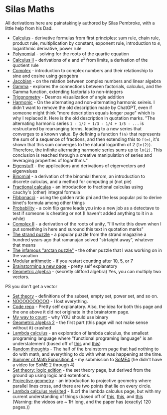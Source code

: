 # Silas Maths

All derivations here are painstakingly authored by Silas Pembroke, with a little help from his Dad.

* [Calculus](derivatives.md) - derivative formulas from first principles:
sum rule, chain rule, product rule, multiplication by constant, exponent rule, introduction to $e$, logarithmic derivative, power rule
* [Polynomial](polynomial.md) - solving for the roots of the quartic equation
* [Calculus II](calculus_2.md) - derivations of $e$ and $e^x$ from limits, a derivation of the quotient rule
* [Complex](complex.md) - introduction to complex numbers and their relationship to sine and cosine using geogebra
* [Jacobian](jacobian.md) - on the relation between complex numbers and linear algebra
* [Gamma](gamma.md) - explores the connections between factorials, calculus, and the Gamma function, extending factorials to non-integers
* [Trigonometry](trigonometry.md) - Desmos visualization of angle addition
* [Harmonic](harmonic.md) - On the alternating and non-alternating harmonic seireis. I didn't want to remove the old description made by ChatGPT, even if someone might think "more description equals longer page" which is why I replaced it. Here is the old description in quotation marks. "The alternating harmonic series `1 - 1/2 + 1/3 - 1/4 + 1/5 - ...` is restructured by rearranging terms, leading to a new series that converges to a known value. By defining a function `f(n)` that represents the sum of a sequence of fractions, and then extending this to `f(∞)`, it's shown that this sum converges to the natural logarithm of 2 (`ln(2)`). Therefore, the infinite alternating harmonic series sums up to `ln(2)`. This conclusion is reached through a creative manipulation of series and leveraging properties of logarithms."
* [Eigenstuff](eigen.md) - the applications and derivations of eigervectors and eigenvalues
* [Binomial](binomial.md) - a derivation of the binomial therom, an introduction to discrete calculas, and a method for computing pi (not pie)
* [Fractional calculas](fractional_calculas.md) - an introduction to fractional calculas using cauchy's (other) integral formula
* [Fibbonacci](fibbonacci.md) - using the golden ratio phi and the less popular psi to derive binet's formula among other things
* [Probability](probability.md) - a coin flip game leads you into a new job as a detectave to test if someone is cheating or not (I haven't added anything to it in a while)
* [Complex II](complex_2.md) - a derivation of the roots of unity, "I'll write this down when I put something in here and suround this text in quotation marks"
* [The strand puzzle](the_strand_puzzle.md) - a popular puzzle from the strand magazine a hundred years ago that ramanujan solved "strtaight away", whatever that means
* [The infamous "arctan puzzle"](arctan.md) - the other puzzle that I was working on in the vacation
* [Modular arithmetic](mod.md) - if you restart counting after $10$, $5$, or $7$
* [Brainstorming a new page](brainstorm.md) - pretty self explanatory
* [Geometric algebra](geometric_algebra.md) - (secretly clifford algebra) Yes, you can multiply two vectors.

PS you don't get a vector

* [Set theory](set_theory.md) - definitions of the subset, empty set, power set, and so on.
* [NOOOOOOOOOO](streak.md) - I lost everything.
* [Code repo](actual_repo.md) - Pretty self explanatory. Also, the idea for both this page and the one above it did not originate in the brainstorm page.
* [My way to count](binary.md) - why YOU should use binary
* [Geometric algebra 2](geometric_algebra_2.md) - the first part (this page will not make sense without it) crashed
* [Lambda calculus](lambda.md) - an exploration of lambda calculus, the smallest programing language where "functional programing language" is an understatement (based off of [this](https://www.youtube.com/watch?v=3VQ382QG-y4) and [this](https://www.youtube.com/watch?v=pAnLQ9jwN-E))
* [Random thoughts](rand.md) - The half of the brainstorm page that had nothing to do with math, and everything to do with what was happening at the time.
* [Summer of Math Exposition 4](some4.md) - my submission to [SoME4](https://www.youtube.com/watch?v=ojjzXyQCzso) (he didn't have a video for SoME $2$ through $4$)
* [Set theory: logic edition](logic.md) - the set theory page, but derived from the ground up using logic and extentions.
* [Projective geometry](projective_geometry.md) - an introduction to projective geometry where parallel lines cross, and there are two points that lie on every circle.
* [Lambda calculus revisited](lcr.md) - (Lcr) the lambda calculus page, but with my current understanding of things (based off of [this](https://www.youtube.com/watch?v=3VQ382QG-y4), [this](https://www.youtube.com/watch?v=pAnLQ9jwN-E), and [this](https://arxiv.org/pdf/0804.3434) (Warning: the videos are ~ $1 \text{H}$ long, and the paper has (exactly) $120$ pages.))
